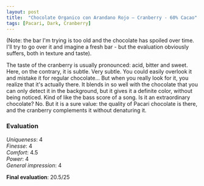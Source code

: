 ```yaml
---
layout: post
title:  "Chocolate Organico con Arandano Rojo – Cranberry - 60% Cacao"
tags: [Pacari, Dark, Cranberry] 
---
```


(Note: the bar I'm trying is too old and the chocolate has spoiled over time. I'll try to go over it and imagine a fresh bar - but the evaluation obviously suffers, both in texture and taste).

The taste of the cranberry is usually pronounced: acid, bitter and sweet. Here, on the contrary, it is subtle. Very subtle. You could easily overlook it and mistake it for regular chocolate... But when you really look for it, you realize that it's actually there. It blends in so well with the chocolate that you can only detect it in the background, but it gives it a definite color, without being noticed. Kind of like the bass score of a song.
Is it an extraordinary chocolate? No. But it is a sure value: the quality of Pacari chocolate is there, and the cranberry complements it without denaturing it.


### Evaluation

_Uniqueness_: 4  
_Finesse_: 4  
_Comfort_: 4.5  
_Power_: 4  
_General impression_: 4

**Final evaluation**: 20.5/25